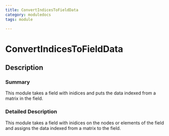 ```yaml
---
title: ConvertIndicesToFieldData
category: moduledocs
tags: module

---
```


# ConvertIndicesToFieldData


## Description

### Summary

This module takes a field with inidices and puts the data indexed from a matrix in the field.

### Detailed Description

This module takes a field with inidices on the nodes or elements of the field and assigns the data indexed from a matrix to the field.